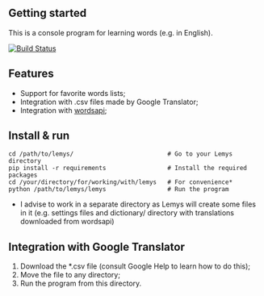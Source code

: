 ## Getting started
This is a console program for learning words (e.g. in English). 

[![Build Status](https://travis-ci.org/oyyablokov/lemys.svg?branch=master)](https://travis-ci.org/oyyablokov/lemys)

## Features
- Support for favorite words lists;
- Integration with .csv files made by Google Translator;
- Integration with [wordsapi](https://www.wordsapi.com/);

## Install & run
```shell
cd /path/to/lemys/                          # Go to your Lemys directory
pip install -r requirements                 # Install the required packages
cd /your/directory/for/working/with/lemys   # For convenience*
python /path/to/lemys/lemys                 # Run the program
```
* I advise to work in a separate directory as Lemys will create some files in it (e.g. settings files and dictionary/ directory with translations downloaded from wordsapi)

## Integration with Google Translator
1. Download the \*.csv file (consult Google Help to learn how to do this);
2. Move the file to any directory;
3. Run the program from this directory.
